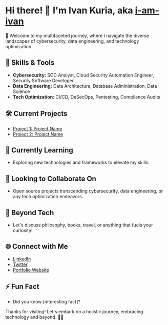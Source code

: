 # Hi there! 👋 I'm Ivan Kuria, aka [i-am-ivan](https://github.com/i-am-ivan)

🌟 Welcome to my multifaceted journey, where I navigate the diverse landscapes of cybersecurity, data engineering, and technology optimization.

## 🔧 Skills & Tools
- **Cybersecurity:** SOC Analyst, Cloud Security Automation Engineer, Security Software Developer
- **Data Engineering:** Data Architecture, Database Administration, Data Science
- **Tech Optimization:** CI/CD, DeSecOps, Pentesting, Compliance Audits

## 🛠️ Current Projects
- [Project 1: Project Name](link-to-project)
- [Project 2: Project Name](link-to-project)

## 🌱 Currently Learning
- Exploring new technologies and frameworks to elevate my skills.

## 👯 Looking to Collaborate On
- Open source projects transcending cybersecurity, data engineering, or any tech optimization endeavors.

## 💬 Beyond Tech
- Let's discuss philosophy, books, travel, or anything that fuels your curiosity!

## 🌐 Connect with Me
- [LinkedIn](https://www.linkedin.com/in/ivan-j-kuria-p/)
- [Twitter](https://twitter.com/@jovicorp-studio/)
- [Portfolio Website](https://ivankuria.com/)

## ⚡ Fun Fact
- Did you know [interesting fact]?

Thanks for visiting! Let's embark on a holistic journey, embracing technology and beyond. 🚀✨
